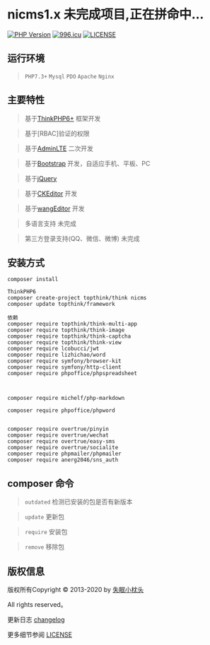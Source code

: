 nicms1.x 未完成项目,正在拼命中...
===============

[![PHP Version](https://img.shields.io/badge/php-%3E%3D7.1-8892BF.svg)](http://www.php.net/)
[![996.icu](https://img.shields.io/badge/link-996.icu-red.svg)](https://996.icu)
[![LICENSE](https://img.shields.io/badge/license-Anti%20996-blue.svg)](https://github.com/996icu/996.ICU/blob/master/LICENSE)

## 运行环境

> `PHP7.3+` `Mysql` `PDO` `Apache` `Nginx`

## 主要特性

> 基于[ThinkPHP6+](https://github.com/top-think/framework) 框架开发

> 基于[RBAC]验证的权限

> 基于[AdminLTE](https://adminlte.io) 二次开发

> 基于[Bootstrap](http://getbootstrap.com) 开发，自适应手机、平板、PC

> 基于[jQuery](http://jquery.com)

> 基于[CKEditor](https://ckeditor.com) 开发

> 基于[wangEditor](http://www.wangeditor.com) 开发

> 多语言支持 未完成

> 第三方登录支持(QQ、微信、微博) 未完成


## 安装方式

~~~
composer install

ThinkPHP6
composer create-project topthink/think nicms
composer update topthink/framework

依赖
composer require topthink/think-multi-app
composer require topthink/think-image
composer require topthink/think-captcha
composer require topthink/think-view
composer require lcobucci/jwt
composer require lizhichao/word
composer require symfony/browser-kit
composer require symfony/http-client
composer require phpoffice/phpspreadsheet



composer require michelf/php-markdown

composer require phpoffice/phpword


composer require overtrue/pinyin
composer require overtrue/wechat
composer require overtrue/easy-sms
composer require overtrue/socialite
composer require phpmailer/phpmailer
composer require anerg2046/sns_auth
~~~

## composer 命令

> `outdated` 检测已安装的包是否有新版本

> `update` 更新包

> `require` 安装包

> `remove` 移除包

## 版权信息

版权所有Copyright © 2013-2020 by [失眠小枕头](https://github.com/levisun/nicms)

All rights reserved。

更新日志 [changelog](changelog.md)

更多细节参阅 [LICENSE](LICENSE)
